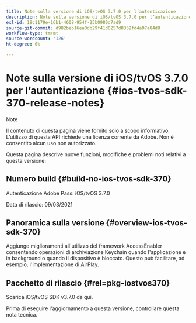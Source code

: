 ```yaml
---
title: Note sulla versione di iOS/tvOS 3.7.0 per l’autenticazione
description: Note sulla versione di iOS/tvOS 3.7.0 per l’autenticazione
exl-id: 19c1179e-16b1-4608-954f-25b0980d7ad9
source-git-commit: d982beb16ea0db29f41d0257d8332fd4a07a84d8
workflow-type: tm+mt
source-wordcount: '126'
ht-degree: 0%

---
```


# Note sulla versione di iOS/tvOS 3.7.0 per l’autenticazione {#ios-tvos-sdk-370-release-notes}

>[!NOTE]
>
>Il contenuto di questa pagina viene fornito solo a scopo informativo. L’utilizzo di questa API richiede una licenza corrente da Adobe. Non è consentito alcun uso non autorizzato.

Questa pagina descrive nuove funzioni, modifiche e problemi noti relativi a questa versione:

## Numero build {#build-no-ios-tvos-sdk-370}

Autenticazione Adobe Pass: iOS/tvOS 3.7.0

Data di rilascio: 09/03/2021



## Panoramica sulla versione {#overview-ios-tvos-sdk-370}

Aggiunge miglioramenti all&#39;utilizzo del framework AccessEnabler consentendo operazioni di archiviazione Keychain quando l&#39;applicazione è in background o quando il dispositivo è bloccato. Questo può facilitare, ad esempio, l&#39;implementazione di AirPlay.

## Pacchetto di rilascio {#rel=pkg-iostvos370}

Scarica iOS/tvOS SDK v3.7.0 da qui.

Prima di eseguire l&#39;aggiornamento a questa versione, controllare questa nota tecnica.
